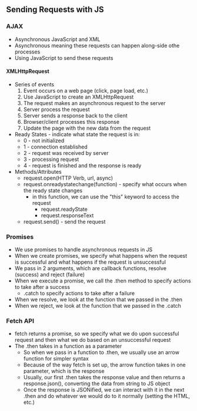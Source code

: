 ## Sending Requests with JS
### AJAX
- Asynchronous JavaScript and XML
- Asynchronous meaning these requests can happen along-side othe processes
- Using JavaScript to send these requests
#### XMLHttpRequest
- Series of events
    1. Event occurs on a web page (click, page load, etc.)
    2. Use JavaScript to create an XMLHttpRequest
    3. The request makes an asynchronous request to the server
    4. Server process the request
    5. Server sends a response back to the client
    6. Browser/client processes this response
    7. Update the page with the new data from the request
- Ready States - indicate what state the request is in:
    - 0 - not initialized
    - 1 - connection established
    - 2 - request was received by server
    - 3 - processing request
    - 4 - request is finished and the response is ready
- Methods/Attributes
    - request.open(HTTP Verb, url, async)
    - request.onreadystatechange(function) - specify what occurs when the ready state changes
        - in this function, we can use the "this" keyword to access the request
            - request.readyState
            - request.responseText
    - request.send() - send the request

### Promises
- We use promises to handle asynchronous requests in JS
- When we create promises, we specify what happens when the request is successful and what happens if the request is unsuccessful
- We pass in 2 arguments, which are callback functions, resolve (success) and reject (failure)
- When we execute a promise, we call the .then method to specify actions to take after a success
    - .catch to specify actions to take after a failure
- When we resolve, we look at the function that we passed in the .then
- When we reject, we look at the function that we passed in the .catch

### Fetch API
- fetch returns a promise, so we specify what we do upon successful request and then what we do based on an unsuccessful request
- The .then takes in a function as a parameter
    - So when we pass in a function to .then, we usually use an arrow function for simpler syntax
    - Because of the way fetch is set up, the arrow function takes in one parameter, which is the response
    - Usually, our first .then takes the response value and then returns a response.json(), converting the data from string to JS object
    - Once the response is JSONified, we can interact with it in the next .then and do whatever we would do to it normally (setting the HTML, etc.)
